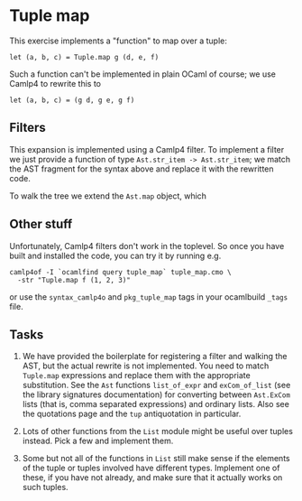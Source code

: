 # Tuple map

This exercise implements a "function" to map over a tuple:

    let (a, b, c) = Tuple.map g (d, e, f)

Such a function can't be implemented in plain OCaml of course; we use
Camlp4 to rewrite this to

    let (a, b, c) = (g d, g e, g f)

## Filters

This expansion is implemented using a Camlp4 filter. To implement a
filter we just provide a function of type `Ast.str_item ->
Ast.str_item`; we match the AST fragment for the syntax above and
replace it with the rewritten code.

To walk the tree we extend the `Ast.map` object, which 

## Other stuff

Unfortunately, Camlp4 filters don't work in the toplevel. So once you
have built and installed the code, you can try it by running e.g.

    camlp4of -I `ocamlfind query tuple_map` tuple_map.cmo \
      -str "Tuple.map f (1, 2, 3)"

or use the `syntax_camlp4o` and `pkg_tuple_map` tags in your
ocamlbuild `_tags` file.

## Tasks

 1. We have provided the boilerplate for registering a filter and
    walking the AST, but the actual rewrite is not implemented. You
    need to match `Tuple.map` expressions and replace them with the
    appropriate substitution. See the `Ast` functions `list_of_expr`
    and `exCom_of_list` (see the library signatures documentation) for
    converting between `Ast.ExCom` lists (that is, comma separated
    expressions) and ordinary lists. Also see the quotations page and
    the `tup` antiquotation in particular.

 2. Lots of other functions from the `List` module might be useful
    over tuples instead. Pick a few and implement them.

 3. Some but not all of the functions in `List` still make sense if
    the elements of the tuple or tuples involved have different
    types. Implement one of these, if you have not already, and make
    sure that it actually works on such tuples.

